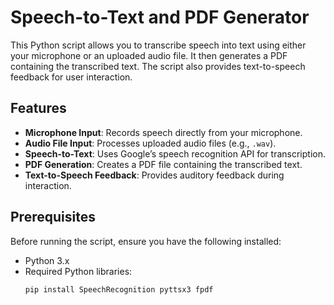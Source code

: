 # Speech-to-Text and PDF Generator

This Python script allows you to transcribe speech into text using either your microphone or an uploaded audio file. It then generates a PDF containing the transcribed text. The script also provides text-to-speech feedback for user interaction.

## Features

- **Microphone Input**: Records speech directly from your microphone.
- **Audio File Input**: Processes uploaded audio files (e.g., `.wav`).
- **Speech-to-Text**: Uses Google’s speech recognition API for transcription.
- **PDF Generation**: Creates a PDF file containing the transcribed text.
- **Text-to-Speech Feedback**: Provides auditory feedback during interaction.

## Prerequisites

Before running the script, ensure you have the following installed:

- Python 3.x
- Required Python libraries:
  ```bash
  pip install SpeechRecognition pyttsx3 fpdf
